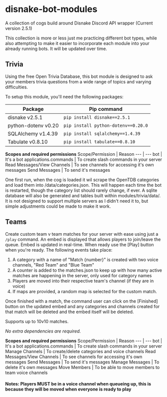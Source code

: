 # disnake-bot-modules
 A collection of cogs build around Disnake Discord API wrapper (Current version 2.5.1)

 This collection is more or less just me practicing different bot types, while also attempting to make it easier to incorporate each module into your already running bots. It will be updated over time.



 ## Trivia
 Using the free Open Trivia Database, this bot module is designed to ask your members trivia questions from a wide range of topics and varying difficulties.

 To setup this module, you'll need the following packages:

Package | Pip command
---|---
disnake v2.5.1 | `pip install disnake==2.5.1`
python-dotenv v0.20 | `pip install python-dotenv==0.20.0`
SQLAlchemy v1.4.39 | `pip install sqlalchemy==1.4.39`
Tabulate v0.8.10 | `pip install tabulate==0.8.10`

**Scopes and required permissions**
Scope/Permission | Reason
--- | ---
bot | It's a bot
applications.commands | To create slash commands in your server
Read Messages/View Channels | To see channels for accessing it's own messages
Send Messages | To send it's messages


One first run, when the cog is loaded it wil scrape the OpenTDB categories and load them into /data/categories.json. This will happen each time the bot is restarted, though the category list should rarely change, if ever.
A sqlite database will also be generated and tables built within modules/trivia/data/.  It is not designed to support multiple servers as I didn't need it to, but simple adjustments could be made to make it work.



## Teams
Create custom team v team matches for your server with ease using just a `/play` command.  An embed is displayed that allows players to join/leave the queue. Embed is updated in real-time.  When ready use the [Play] button when you're ready.  The following events take place:
1. A category with a name of "Match {number}" is created with two voice channels, "Red Team" and "Blue Team"
2. A counter is added to the matches.json to keep up with how many active matches are happening in the server, only used for category names
3. Players are moved into their respective team's channel (if they are in voice)
4. If maps are provided, a random map is selected for the custom match.

Once finished with a match, the command user can click on the [Finished] button on the updated embed and any categories and channels created for that match will be deleted and the embed itself will be deleted.

Supports up to 10v10 matches.

*No extra dependencies are required.*

**Scopes and required permissions**
Scope/Permission | Reason
--- | ---
bot | It's a bot
applications.commands | To create slash commands in your server
Manage Channels | To create/delete categories and voice channels
Read Messages/View Channels | To see channels for accessing it's own messages
Send Messages | To send it's messages
Manage Messages | To delete it's own messages
Move Members | To be able to move members to team voice channels

#### Notes: Players MUST be in a voice channel when queueing up, this is because they will be moved when everyone is ready to play


